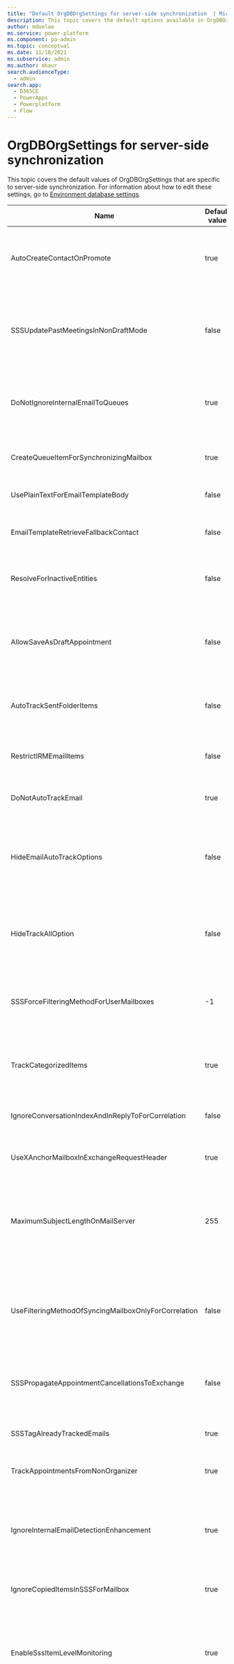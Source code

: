 ```yaml
---
title: "Default OrgDBOrgSettings for server-side synchronization  | MicrosoftDocs"
description: This topic covers the default options available in OrgDBOrgSettings related to server-side synchronization.
author: mduelae
ms.service: power-platform
ms.component: pa-admin
ms.topic: conceptual
ms.date: 11/18/2021
ms.subservice: admin
ms.author: mkaur
search.audienceType: 
  - admin
search.app:
  - D365CE
  - PowerApps
  - Powerplatform
  - Flow
---
```


# OrgDBOrgSettings for server-side synchronization

This topic covers the default values of OrgDBOrgSettings that are specific to server-side synchronization. For information about how to edit these settings, go to [Environment database settings](environment-database-settings.md).

| Name | Default value | Description |
|-------------------------|-------------------------|-------------------------|
| AutoCreateContactOnPromote | true | Disables the ability to automatically create a contact row for unresolved senders on promotion of an email. <br> This option is organization-wide, but can also be disabled from the personal options setting for each user. More information: [Set personal options](/powerapps/user/set-personal-options#email-tab-options) |
| SSSUpdatePastMeetingsInNonDraftMode | false | Allows updates for meetings set entirely within the past in Dynamics 365 to be propagated to Exchange when properties such as start, end, subject, body, attendees, or location are changed. <br>**Note**: If this setting is enabled, Exchange will send out meeting invites, updates, and cancellations for past meetings synchronized from Dynamics 365. |
| DoNotIgnoreInternalEmailToQueues | true | If **Track emails sent between Dynamics 365 users as two activities** is disabled in [system settings](settings-email-tracking.md), this setting allows emails sent from a user to a queue mailbox to be synchronized to Dynamics 365 if the queue's incoming email delivery settings would otherwise accept the email. |
| CreateQueueItemForSynchronizingMailbox | true | Allows queue items to be created for a synchronized mailbox when there's no recipient in the **To:** or **Cc:** field. <br> More information: [Create queue items from synchronized email messages](create-queue-items-from-synchronized-email-messages.md) |
| UsePlainTextForEmailTemplateBody | false | Changes the email template to use plain text where otherwise text with the following symbols wouldn't appear: &lt;text&gt;. |
| EmailTemplateRetrieveFallbackContact | false | When referencing a contact on a lead or opportunity in an email template, use fallback logic to pick up a fallback contact such as primarycontactid or parentcontactId when the referenced contact is empty. |
| ResolveForInactiveEntities | false | When enabled, email addresses for inactive tables are ignored for email address resolution. <br> **Note**: This setting doesn't apply to system users whose accounts have been disabled, who are always excluded. |
| AllowSaveAsDraftAppointment | false | Setting this value to true provides the capability to create appointments in Dynamics 365 as **draft** without synchronizing with Exchange. The appointment form will have a **Save as Draft** command and a **Send** command, so that you can save, add details, and update an appointment activity without synchronizing to Exchange. The default value is set to false to preserve existing behavior. |
| AutoTrackSentFolderItems | false | When enabled, server-side synchronization will automatically track emails from the sent items folder by using the user or queue's incoming email filtering method. The default value is set to false to preserve existing behavior. |
| RestrictIRMEmailItems | false | When enabled, server-side synchronization won't synchronize any emails that are marked as restricted permission in Outlook by using Information Rights Management (IRM). The default value is set to false to preserve existing behavior. |
| DoNotAutoTrackEmail | true | When enabled, allows the **No Email Messages** option to appear in the user's or queue's incoming email filtering method options. |
| HideEmailAutoTrackOptions | false | When enabled, removes the **All email messages**, **Email messages from Dynamics 365 Leads, Contacts and Accounts** and **Email messages from Dynamics 365 records that are email enabled** incoming email filtering method options from user's personal options. <br> **Note**: Enabling this setting does not change the values currently set for individual users. We recommend setting this to enabled to prevent accidental email promotion into Dynamics 365. |
| HideTrackAllOption | false |  When enabled, removes the **All email messages** incoming email filtering method option from user's personal options. <br> **Note**: Enabling this setting does not change the values currently set for individual users. We recommend setting this to enabled to prevent accidental email promotion into Dynamics 365. |
| SSSForceFilteringMethodForUserMailboxes | -1 | Overrides the incoming email filtering method for all user mailboxes by the following values: -1 (Disabled), 0 (All Email Messages), 1 (Email messages in response to Dynamics 365 email), 2 (Email messages from Dynamics 365 Leads, Contacts and Accounts), and 3 (Email messages from Dynamics 365 records that are email enabled). |
| TrackCategorizedItems | true | Allows users to manually track items by using categories. Linked items will also appear with the category applied as a visual indicator of the item's track status.</br> **Note**: Disabling this feature will remove the category from Outlook and related functionality. |
| IgnoreConversationIndexAndInReplyToForCorrelation | false | Ignore Email ConversationIndex and InReplyTo fields when performing email correlation. <br> **Note**: this setting is most commonly used to prevent other correlation methods from interfering with tracking tokens. |
| UseXAnchorMailboxInExchangeRequestHeader | true | Allows server-side sync to specify the XAnchorMailbox Header when connecting to Exchange. We recommend that you not disable this setting. |
| MaximumSubjectLengthOnMailServer | 255 | Defines the maximum length when you generate and append a tracking token to the subject of an email. If the length of the tracking token is less than this value, the subject will be truncated if the concatenated value (subject + tracking token) exceeds the maximum limit. However, if the tracking token exceeds this value by itself, the system will truncate the subject to fit within the specified value and won't include the tracking token. |
| UseFilteringMethodOfSyncingMailboxOnlyForCorrelation | false | When disabled, the filtering method of all Dynamics 365 recipients is evaluated to determine whether any user or queue accepts an email when performing correlation during automatic incoming email processing. When enabled, the system will only consider the incoming email filtering method of the user or queue who is currently processing the email. In this case, the incoming email filtering method of other Dynamics 365 recipients is ignored. <br> |
| SSSPropagateAppointmentCancellationsToExchange | false | When enabled, canceled appointments in Dynamics 365 will propagate to the Exchange organizer's mailbox as a delete. This will result in a cancellation message to all recipients if the appointment has attendees and is scheduled in the future. |
| SSSTagAlreadyTrackedEmails | true | Allows server-side synchronization to apply the **Tracked to Dynamics 365** category flag to emails in Dynamics 365 recipient mailboxes if the email being evaluated is already a row in Dynamics 365.
| TrackAppointmentsFromNonOrganizer | true | When enabled, allows non-organizer recipients to track appointments into Dynamics 365 from Exchange. |
| IgnoreInternalEmailDetectionEnhancement | true | If **Track emails sent between Dynamics 365 users as two activities** is disabled in [system settings](settings-email-tracking.md), enabling this option allows emails sent from Dynamics 365 users to be considered for correlation if the same email with the opposite direction code (sent/received) doesn't exist in Dynamics 365. Disabling this enhancement will fall back to legacy behavior where the email may be rejected based on the DoNotIgnoreInternalEmailToQueues setting. |
| IgnoreCopiedItemsInSSSForMailbox | true | When enabled, server-side sync won't synchronize copied, linked items from Exchange as inserts into Dynamics 365. |
| EnableSssItemLevelMonitoring | true | When enabled, allows the server-side synchronization failures dashboard to be visible for users and administrators. <br> For more information about how to use the dashboard to troubleshoot synchronization failures, go to [Troubleshoot item level server-side synchronization issues with Dynamics 365](https://support.microsoft.com/topic/troubleshoot-item-level-server-side-synchronization-issues-with-dynamics-365-15f7508e-61f5-6969-3cdd-dc4145783d69). <br> **Note**: Use the ExchangeSyncIdMappingPersistenceTimeInDays setting to control how long the data for failed emails is retained. |
| ExchangeSyncIdMappingPersistenceTimeInDays | 3 | The number of days for which the ExchangeSyncIdMappings are to be persisted for failed emails. We recommend that the value not exceed 7 days, because this can result in a large number of rows being stored in the database. <br> **Note** This setting is used in conjunction to the **EnableSssItemLevelMonitoring** setting. |
| DistinctPhysicalAndLogicalDeletesForExchangeSync | false | When enabled, server-side synchronization will distinguish between physical and logical deletes when processing sync row deletions from Dynamics 365 to Exchange. If a row is determined to be logically deleted, the item will be unlinked in Exchange where it might otherwise be deleted. When the setting is disabled, both logical and physical deletes are propagated to Exchange according to the default sync behavior, which can include deletion. </br> *Physical delete* is when the row is physically deleted from Dynamics 365. </br> *Logical delete* is when a user loses access to the row or the row is no longer being retrieved by the user's synchronization filter. |
| UseCrmOrganizerForEmptyExchangeOrganizer | false | When enabled, if the Exchange appointment organizer isn't associated with an email address, this setting will allow server-side synchronization to use the existing Dynamics 365 organizer information to populate the organizer field when processing updates from Exchange to Dynamics 365. |
| CreateQueueItemsForAcceptingQueueRecipients | true | When enabled, the system will create a queue item for each resolved queue recipient during incoming email processing. If AutoRouteToOwnerQueue is enabled for the email table, the system additionally creates a queue item in the email owner's default queue. The default value is true. |
| SSSCreateAdditionalQueueItemsForAlreadyTrackedEmail | false | When enabled, server-side synchronization will create a queue item for the synchronizing queue if an email has already been created by server-side synchronization and the queue item doesn't exist in the synchronizing queue. The default value is false. |
| SSSSaveOutgoingEmailToExchangeSentFolder | true | When enabled, emails sent from Dynamics 365 will be saved to the sent items folder in Exchange for the mailbox they're sent from. <br> **Note**: this will cause the Sent Items folder to increase in size over time, and can result in Exchange throttling if quota limitations are surpassed. |
| DoNotCorrelateForwardedEmailsAsReplies | false | If this setting is set to TRUE, Server-Side Sync will not consider forwarded emails as replies. If the value is FALSE, Server-Side Sync will consider forwarded emails as replies.
Example scenario: A Dynamics user received an email A with message ID <msg-A>. The user decides to forward this email to another, thus generating a new email B with message ID <msg-B>. This new email message will have an In-Reply-To header pointing back to email message A. Based solely on this information, Server-Side Sync would consider email message B as a reply to email message A, even though it's a forwarded email. To tell replies apart from forwarded messages, we can look at the recipients of email B. If the sender of email A is a recipient of email B, then we can say it's a reply; otherwise, it's a forwarded email. This OrgDbOrgSetting enables this additional comparison for the In-Reply-To correlation criteria. |

